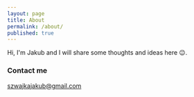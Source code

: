 ```yaml
---
layout: page
title: About
permalink: /about/
published: true
---
```


Hi, I'm Jakub and I will share some thoughts and ideas here 😉.  

### Contact me

[szwajkajakub@gmail.com](mailto:szwajkajakub@gmail.com)
